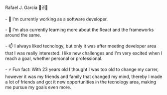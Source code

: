 Rafael J. Garcia 👋✌🚀

<!--
**rafajunior1992/rafajunior1992** is a ✨ _special_ ✨ repository because its `README.md` (this file) appears on your GitHub profile. --!>

- 🔭 I’m currently working as a software developer.<br><br>

- 🌱 I’m also currently learning more about the React and the frameworks around the same.<br><br>

- 📫 I always liked tecnology, but only it was after meeting developer area that I was really interested. I like new challenges and I'm very excited when I reach a goal, whether personal or professional.<br><br>

- ⚡ Fun fact: With 23 years old I thought I was too old to change my carrer, however it was my friends and family that changed my mind, thereby I made a lot of friends and got it new opportunities in the tecnology area, making me pursue my goals even more.
